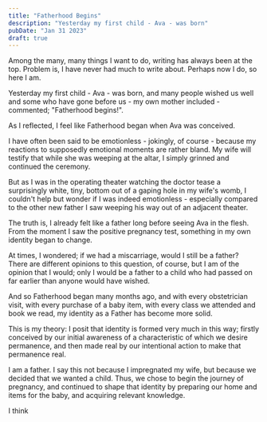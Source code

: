 ```yaml
---
title: "Fatherhood Begins"
description: "Yesterday my first child - Ava - was born"
pubDate: "Jan 31 2023"
draft: true
---
```


Among the many, many things I want to do, writing has always been at the top. Problem is, I have never had much to write about. Perhaps now I do, so here I am.

Yesterday my first child - Ava - was born, and many people wished us well and some who have gone before us - my own mother included - commented; "Fatherhood begins!".

As I reflected, I feel like Fatherhood began when Ava was conceived. 

I have often been said to be emotionless - jokingly, of course - because my reactions to supposedly emotional moments are rather bland. My wife will testify that while she was weeping at the altar, I simply grinned and continued the ceremony. 

But as I was in the operating theater watching the doctor tease a surprisingly white, tiny, bottom out of a gaping hole in my wife's womb, I couldn't help but wonder if I was indeed emotionless - especially compared to the other new father I saw weeping his way out of an adjacent theater. 

The truth is, I already felt like a father long before seeing Ava in the flesh. From the moment I saw the positive pregnancy test, something in my own identity began to change. 

At times, I wondered; if we had a miscarriage, would I still be a father? There are different opinions to this question, of course, but I am of the opinion that I would; only I would be a father to a child who had passed on far earlier than anyone would have wished.

And so Fatherhood began many months ago, and with every obstetrician visit, with every purchase of a baby item, with every class we attended and book we read, my identity as a Father has become more solid.

This is my theory: I posit that identity is formed very much in this way; firstly conceived by our initial awareness of a characteristic of which we desire permanence, and then made real by our intentional action to make that permanence real.

I am a father. I say this not because I impregnated my wife, but because we decided that we wanted a child. Thus, we chose to begin the journey of pregnancy, and continued to shape that identity by preparing our home and items for the baby, and acquiring relevant knowledge.

I think 
